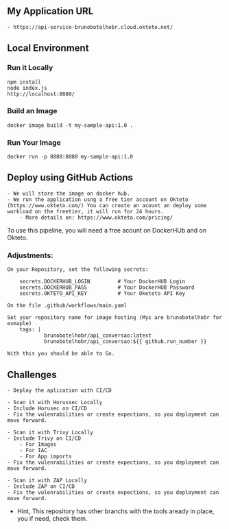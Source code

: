 ## My Application URL
    - https://api-service-brunobotelhobr.cloud.okteto.net/

## Local Environment

### Run it Locally

    npm install
    node index.js
    http://localhost:8080/

### Build an Image

    docker image build -t my-sample-api:1.0 .

### Run Your Image

    docker run -p 8080:8080 my-sample-api:1.0

## Deploy using GitHub Actions

    - We will store the image on docker hub.
    - We run the application usng a free tier account on Okteto (https://www.okteto.com/) You can create an acount an deploy some workload on the freetier, it will run for 24 hours.
        - More details on: https://www.okteto.com/pricing/
To use this pipeline, you will need a free acount on DockerHUb and on Okteto.

### Adjustments:

    On your Repository, set the following secrets:

        secrets.DOCKERHUB_LOGIN         # Your DockerHUB Login
        secrets.DOCKERHUB_PASS          # Your DockerHUB Password
        secrets.OKTETO_API_KEY          # Your Oketeto API Key

    On the file .github/workflows/main.yaml

    Set your repository name for image hosting (Mys are brunobotelhobr for exmaple)
        tags: |
                brunobotelhobr/api_conversao:latest
                brunobotelhobr/api_conversao:${{ github.run_number }}

    With this you should be able to Go.

## Challenges

    - Deploy the aplication with CI/CD

    - Scan it with Horussec Locally
    - Include Horusec on CI/CD
    - Fix the vulenrabilities or create expections, so you deployment can move forward.

    - Scan it with Trivy Locally
    - Include Trivy on CI/CD
        - For Images
        - For IAC
        - For App imports
    - Fix the vulenrabilities or create expections, so you deployment can move forward.

    - Scan it with ZAP Locally
    - Include ZAP on CI/CD
    - Fix the vulenrabilities or create expections, so you deployment can move forward.

* Hint, This repository has other branchs with the tools aready in place, you if need, check them.
